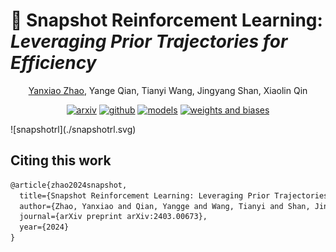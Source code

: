 # 🚀 Snapshot Reinforcement Learning: *Leveraging Prior Trajectories for Efficiency*

<p align='center'><a target="_blank" href="https://sdpkjc.com">Yanxiao Zhao</a>, Yange Qian, Tianyi Wang, Jingyang Shan, Xiaolin Qin</p>
<p align="center">
<a target="_blank" href="https://arxiv.org/abs/2403.00673"><img src="https://img.shields.io/badge/arXiv-2403.00673-B31B1B?logo=arxiv" alt="arxiv"/></a> <a target="_blank" href="https://github.com/sdpkjc/snapshotrl"><img src="https://img.shields.io/badge/GitHub-sdpkjc/snapshotrl-181717?logo=github" alt="github"/></a> <a target="_blank" href="https://huggingface.co/sdpkjc"><img src="https://img.shields.io/badge/%F0%9F%A4%97%20Models-@sdpkjc-F8D521" alt="models"></a> <a target="_blank" href="https://wandb.ai/iiiiiiiooo/snapshotrl"><img src="https://img.shields.io/badge/Weights%20&amp;%20Biases-Report-FFBE00?logo=weightsandbiases" alt="weights and biases"/></a>
</p>
![snapshotrl](./snapshotrl.svg)

## Citing this work

```tex
@article{zhao2024snapshot,
  title={Snapshot Reinforcement Learning: Leveraging Prior Trajectories for Efficiency},
  author={Zhao, Yanxiao and Qian, Yangge and Wang, Tianyi and Shan, Jingyang and Qin, Xiaolin},
  journal={arXiv preprint arXiv:2403.00673},
  year={2024}
}
```
